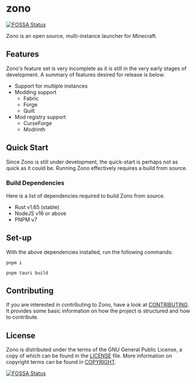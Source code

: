 # zono
[![FOSSA Status](https://app.fossa.com/api/projects/git%2Bgithub.com%2Fkaylendog%2Fzono.svg?type=shield)](https://app.fossa.com/projects/git%2Bgithub.com%2Fkaylendog%2Fzono?ref=badge_shield)


Zono is an open source, multi-instance launcher for Minecraft.

## Features

Zono's feature set is very incomplete as it is still in the very early stages of development. A summary of features desired for release is below.

- Support for multiple instances
- Modding support
	- Fabric
	- Forge
	- Quilt
- Mod registry support
	- CurseForge
	- Modrinth

## Quick Start

Since Zono is still under development, the quick-start is perhaps not as quick as it could be. Running Zono effectively requires a build from source.

### Build Dependencies

Here is a list of dependencies required to build Zono from source.

- Rust v1.65 (stable)
- NodeJS v16 or above
- PNPM v7

## Set-up

With the above dependencies installed, run the following commands:

```
pnpm i
```
```
pnpm tauri build
```

## Contributing

If you are interested in contributing to Zono, have a look at [CONTRIBUTING](./CONTRIBUTING.md). It provides some basic information on how the project is structured and how to contribute.

## License 

Zono is distributed under the terms of the GNU General Public License, a copy of which can be found in the [LICENSE](./LICENSE) file. More information on copyright terms can be found in [COPYRIGHT](./COPYRIGHT.md).


[![FOSSA Status](https://app.fossa.com/api/projects/git%2Bgithub.com%2Fkaylendog%2Fzono.svg?type=large)](https://app.fossa.com/projects/git%2Bgithub.com%2Fkaylendog%2Fzono?ref=badge_large)
